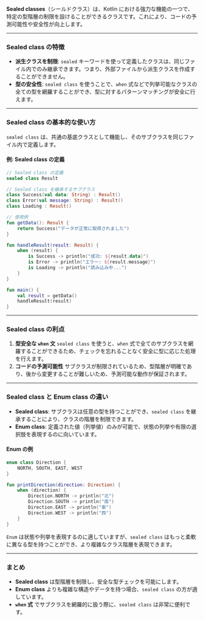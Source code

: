 **Sealed classes**（シールドクラス）は、Kotlin における強力な機能の一つで、特定の型階層の制限を設けることができるクラスです。これにより、コードの予測可能性や安全性が向上します。

------

### **Sealed class の特徴**

- **派生クラスを制限**: `sealed` キーワードを使って定義したクラスは、同じファイル内でのみ継承できます。つまり、外部ファイルから派生クラスを作成することができません。
- **型の安全性**: `sealed class` を使うことで、`when` 式などで列挙可能なクラスの全ての型を網羅することができ、型に対するパターンマッチングが安全に行えます。

------

### **Sealed class の基本的な使い方**

`sealed class` は、共通の基底クラスとして機能し、そのサブクラスを同じファイル内で定義します。

#### **例: Sealed class の定義**

```kotlin
// Sealed class の定義
sealed class Result

// Sealed class を継承するサブクラス
class Success(val data: String) : Result()
class Error(val message: String) : Result()
class Loading : Result()

// 使用例
fun getData(): Result {
    return Success("データが正常に取得されました")
}

fun handleResult(result: Result) {
    when (result) {
        is Success -> println("成功: ${result.data}")
        is Error -> println("エラー: ${result.message}")
        is Loading -> println("読み込み中...")
    }
}

fun main() {
    val result = getData()
    handleResult(result)
}
```

------

### **Sealed class の利点**

1. **型安全な `when` 文**
   `sealed class` を使うと、`when` 式で全てのサブクラスを網羅することができるため、チェックを忘れることなく安全に型に応じた処理を行えます。
2. **コードの予測可能性**
   サブクラスが制限されているため、型階層が明確であり、後から変更することが難しいため、予測可能な動作が保証されます。

------

### **Sealed class と Enum class の違い**

- **Sealed class**: サブクラスは任意の型を持つことができ、`sealed class` を継承することにより、クラスの階層を制限できます。
- **Enum class**: 定義された値（列挙値）のみが可能で、状態の列挙や有限の選択肢を表現するのに向いています。

#### **Enum の例**

```kotlin
enum class Direction {
    NORTH, SOUTH, EAST, WEST
}

fun printDirection(direction: Direction) {
    when (direction) {
        Direction.NORTH -> println("北")
        Direction.SOUTH -> println("南")
        Direction.EAST -> println("東")
        Direction.WEST -> println("西")
    }
}
```

`Enum` は状態や列挙を表現するのに適していますが、`sealed class` はもっと柔軟に異なる型を持つことができ、より複雑なクラス階層を表現できます。

------

### **まとめ**

- **Sealed class** は型階層を制限し、安全な型チェックを可能にします。
- **Enum class** よりも複雑な構造やデータを持つ場合、`sealed class` の方が適しています。
- **`when` 式** でサブクラスを網羅的に扱う際に、`sealed class` は非常に便利です。